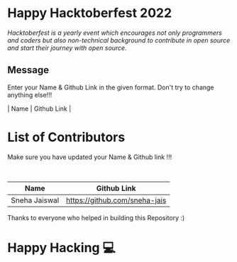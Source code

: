 # Happy Hacktoberfest 2022
*Hacktoberfest is a yearly event which encourages not only programmers and coders but also non-technical background to contribute in open source and start their journey with open source.*  

## Message
Enter your Name & Github Link in the given format. Don't try to change anything else!!!

| Name | Github Link | 

# List of Contributors
<p>Make sure you have updated your Name & Github link !!!</p>
<br>
  
| Name | Github Link |
| ------|--------- |
| Sneha Jaiswal | <a href="https://github.com/sneha-jais">https://github.com/sneha-jais</a> |



Thanks to everyone who helped in building this Repository :)

# Happy Hacking 💻
